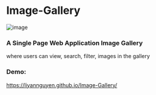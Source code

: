 # Image-Gallery

![image](https://user-images.githubusercontent.com/50958126/154527544-572be636-b64d-430a-9e48-542ec4a31110.png)

### A Single Page Web Application Image Gallery

where users can view, search, filter, images in the gallery

### Demo:
https://liyannguyen.github.io/Image-Gallery/
